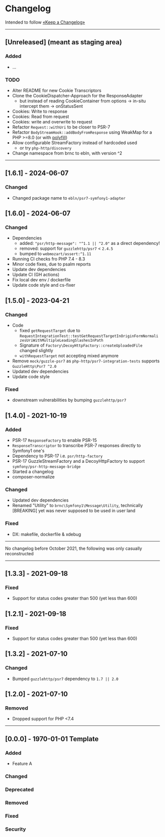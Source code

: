 Changelog
=========

Intended to follow [«Keep a Changelog»](https://keepachangelog.com/en/)

----

## [Unreleased] (meant as staging area)

### Added
- …

### TODO
- Alter README for new Cookie Transcriptors
- Clone the CookieDispatcher-Approach for the ResponseAdapter
  - but instead of reading CookieContainer from options → in-situ intercept them → onStatusSent
- Cookies: Write to response
- Cookies: Read from request
- Cookies: write and overwrite to request
- Refactor `Request::withUri` to be closer to PSR-7
- Refactor `BodyStreamHook::addBodyFromResponse` using WeakMap for a PHP >=8.0 (or with [polyfill](https://github.com/BenMorel/weakmap-polyfill))
- Allow configurable StreamFactory instead of hardcoded used
  - or try `php-http/discovery`
- Change namespace from brnc to ebln, with version ^2

----

## [1.6.1]  - 2024-06-07

### Changed
- Changed package name to `ebln/psr7-symfony1-adapter`

## [1.6.0]  - 2024-06-07

### Changed
- Dependencies
  - added:  `"psr/http-message": "^1.1 || ^2.0"` as a direct dependency!
  - removed: support for `guzzlehttp/psr7` < `2.4.5`
  - bumped to `webmozart/assert:^1.11`
- Running CI checks fro PHP 7.4 - 8.3
- Minor code fixes, due to psalm reports
- Update dev dependencies
- Update CI (GH actions)
- Fix local dev env / dockerfile
- Update code style and cs-fixer

## [1.5.0]  - 2023-04-21

### Changed
- Code
  - fixed `getRequestTarget` due to `RequestIntegrationTest::testGetRequestTargetInOriginFormNormalizesUriWithMultipleLeadingSlashesInPath`
  - Signature of `Factory\DecoyHttpFactory::createUploadedFile` changed slightly
  - `withRequestTarget` not accepting mixed anymore
- Remove `mock/guzzle-psr7` as `php-http/psr7-integration-tests` supports `GuzzleHttp\Psr7 ^2.0`
- Updated dev dependencies
- Update code style

### Fixed

- downstream vulnerabilities by bumping `guzzlehttp/psr7`

## [1.4.0]  - 2021-10-19

### Added

- PSR-17 `ResponseFactory` to enable PSR-15
- `ResponseTranscriptor` to transcribe PSR-7 responses directly to Symfony1 one's
- Dependency to PSR-17 i.e. `psr/http-factory`
- PSR-17 GuzzleStreamFactory and a DecoyHttpFactory to support `symfony/psr-http-message-bridge`
- Started a changelog
- composer-normalize

### Changed

- Updated dev dependencies
- Renamed "Utility" to `brnc\Symfony1\Message\Utility`, technically [BREAKING] yet was never supposed to be used in user land

### Fixed

- DX: makefile, dockerfile & xdebug

----
No changelog before October 2021, the following was only casually reconstructed

----

## [1.3.3] - 2021-09-18

### Fixed

- Support for status codes greater than 500 (yet less than 600)

## [1.2.1] - 2021-09-18

### Fixed

- Support for status codes greater than 500 (yet less than 600)

## [1.3.2] - 2021-07-10

### Changed

- Bumped `guzzlehttp/psr7` dependency to `1.7 || 2.0`

## [1.2.0] - 2021-07-10

### Removed

- Dropped support for PHP <7.4

----

## [0.0.0] - 1970-01-01 Template

### Added

- Feature A

### Changed

### Deprecated

### Removed

### Fixed

### Security
